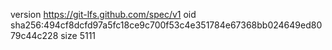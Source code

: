 version https://git-lfs.github.com/spec/v1
oid sha256:494cf8dcfd97a5fc18ce9c700f53c4e351784e67368bb024649ed8079c44c228
size 5111
